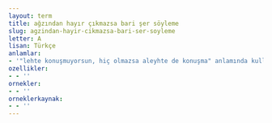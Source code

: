 ```yaml
---
layout: term
title: ağzından hayır çıkmazsa bari şer söyleme
slug: agzindan-hayir-cikmazsa-bari-ser-soyleme
letter: A
lisan: Türkçe
anlamlar:
- '"lehte konuşmuyorsun, hiç olmazsa aleyhte de konuşma" anlamında kullanılan bir söz'
ozellikler:
- - ''
ornekler:
- - ''
orneklerkaynak:
- - ''
---
```

